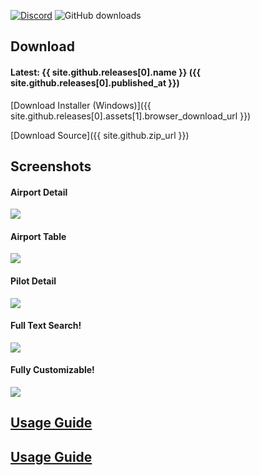 [![Discord](https://img.shields.io/discord/801211199592857672.svg?label=&logo=discord&logoColor=ffffff&color=7389D8&labelColor=6A7EC2)](https://discord.gg/XPpFHhT8sk) ![GitHub downloads](https://img.shields.io/github/downloads/marvk/vatprism/total)

## Download

#### Latest: {{ site.github.releases[0].name }} ({{ site.github.releases[0].published_at }})

[Download Installer (Windows)]({{ site.github.releases[0].assets[1].browser_download_url }})

[Download Source]({{ site.github.zip_url }})

## Screenshots

#### Airport Detail

[![](https://i.imgur.com/oSE1y7s.png)](https://i.imgur.com/oSE1y7s.png)

#### Airport Table

[![](https://i.imgur.com/Py7kWgq.png)](https://i.imgur.com/Py7kWgq.png)

#### Pilot Detail

[![](https://i.imgur.com/4GYHvDe.png)](https://i.imgur.com/4GYHvDe.png)

#### Full Text Search!

[![](https://i.imgur.com/RKEhpk4.png)](https://i.imgur.com/oSE1y7s.png)

#### Fully Customizable!

[![](https://i.imgur.com/GkxMnGy.png)](https://i.imgur.com/oSE1y7s.png)

## [Usage Guide](/usage-guide)

## [Usage Guide](/streamers)